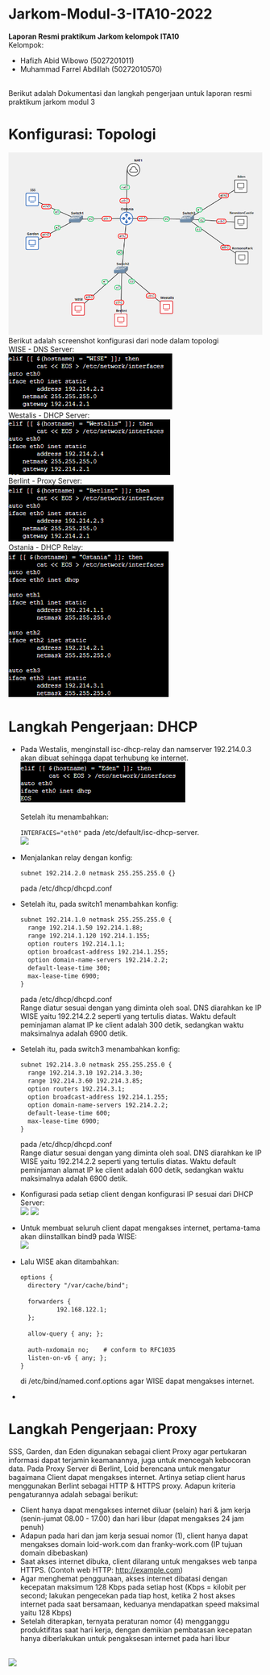 # Jarkom-Modul-3-ITA10-2022
**Laporan Resmi praktikum Jarkom kelompok ITA10**
<br>
Kelompok:
- Hafizh Abid Wibowo (5027201011)
- Muhammad Farrel Abdillah (50272010570)
<br>
Berikut adalah Dokumentasi dan langkah pengerjaan untuk laporan resmi praktikum jarkom modul 3
<br>

# **Konfigurasi: Topologi**
<img src="Screenshot/1.PNG">
<br>
 Berikut adalah screenshot konfigurasi dari node dalam topologi
 
 <br>
 WISE - DNS Server:
 <br>
 <img src="Screenshot/2.PNG">
 
 <br>
 Westalis - DHCP Server:
 <br>
 <img src="Screenshot/3.PNG">
 
 <br>
 Berlint - Proxy Server:
 <br>
 <img src="Screenshot/4.PNG">
 
 <br>
 Ostania - DHCP Relay:
 <br>
 <img src="Screenshot/5.PNG">
 
 <br>
 
# **Langkah Pengerjaan: DHCP**
- Pada Westalis, menginstall isc-dhcp-relay dan namserver 192.214.0.3 akan dibuat sehingga dapat terhubung ke internet. 
  <br>
  <img src="Screenshot/9.PNG">
  <br>
  <br>
  Setelah itu menambahkan:
  
  ```INTERFACES="eth0"```
  pada /etc/default/isc-dhcp-server. 
  <br>
  <img src="Screenshot/8.PNG">
- Menjalankan relay dengan konfig:
  ```
  subnet 192.214.2.0 netmask 255.255.255.0 {}
  ```
  pada /etc/dhcp/dhcpd.conf
- Setelah itu, pada switch1 menambahkan konfig:
  ```
  subnet 192.214.1.0 netmask 255.255.255.0 {
    range 192.214.1.50 192.214.1.88;
    range 192.214.1.120 192.214.1.155;
    option routers 192.214.1.1;
    option broadcast-address 192.214.1.255;
    option domain-name-servers 192.214.2.2;
    default-lease-time 300;
    max-lease-time 6900;
  }
  ``` 
  pada /etc/dhcp/dhcpd.conf
  <br>
  Range diatur sesuai dengan yang diminta oleh soal. DNS diarahkan ke IP WISE yaitu 192.214.2.2 seperti yang tertulis diatas. Waktu default peminjaman alamat IP ke       client adalah 300 detik, sedangkan waktu maksimalnya adalah 6900 detik. 
- Setelah itu, pada switch3 menambahkan konfig:
  ```
  subnet 192.214.3.0 netmask 255.255.255.0 {
    range 192.214.3.10 192.214.3.30;
    range 192.214.3.60 192.214.3.85;
    option routers 192.214.3.1;
    option broadcast-address 192.214.1.255;
    option domain-name-servers 192.214.2.2;
    default-lease-time 600;
    max-lease-time 6900;
  }
  ``` 
  pada /etc/dhcp/dhcpd.conf
  <br>
  Range diatur sesuai dengan yang diminta oleh soal. DNS diarahkan ke IP WISE yaitu 192.214.2.2 seperti yang tertulis diatas. Waktu default peminjaman alamat IP ke       client adalah 600 detik, sedangkan waktu maksimalnya adalah 6900 detik.  
- Konfigurasi pada setiap client dengan konfigurasi IP sesuai dari DHCP Server:
  <br>
  <img src="Screenshot/6.PNG">
  <img src="Screenshot/7.PNG">
- Untuk membuat seluruh client dapat mengakses internet, pertama-tama akan diinstallkan bind9 pada WISE:
  <br>
  <img src="Screenshot/10.PNG">
- Lalu WISE akan ditambahkan: 
  ```
  options {
    directory "/var/cache/bind";
 
    forwarders {
            192.168.122.1;
    };
 
    allow-query { any; };
 
    auth-nxdomain no;    # conform to RFC1035
    listen-on-v6 { any; };
  }
  ```
  di /etc/bind/named.conf.options agar WISE dapat mengakses internet.
- 


# **Langkah Pengerjaan: Proxy**
SSS, Garden, dan Eden digunakan sebagai client Proxy agar pertukaran informasi dapat terjamin keamanannya, juga untuk mencegah kebocoran data. Pada Proxy Server di Berlint, Loid berencana untuk mengatur bagaimana Client dapat mengakses internet. Artinya setiap client harus menggunakan Berlint sebagai HTTP & HTTPS proxy. Adapun kriteria pengaturannya adalah sebagai berikut:
- Client hanya dapat mengakses internet diluar (selain) hari & jam kerja (senin-jumat 08.00 - 17.00) dan hari libur (dapat mengakses 24 jam penuh)
- Adapun pada hari dan jam kerja sesuai nomor (1), client hanya dapat mengakses domain loid-work.com dan franky-work.com (IP tujuan domain dibebaskan)
- Saat akses internet dibuka, client dilarang untuk mengakses web tanpa HTTPS. (Contoh web HTTP: http://example.com)
- Agar menghemat penggunaan, akses internet dibatasi dengan kecepatan maksimum 128 Kbps pada setiap host (Kbps = kilobit per second; lakukan pengecekan pada tiap host, ketika 2 host akses internet pada saat bersamaan, keduanya mendapatkan speed maksimal yaitu 128 Kbps)
- Setelah diterapkan, ternyata peraturan nomor (4) mengganggu produktifitas saat hari kerja, dengan demikian pembatasan kecepatan hanya diberlakukan untuk pengaksesan internet pada hari libur
<br>
<img src="Screenshot/Tabel.PNG">
